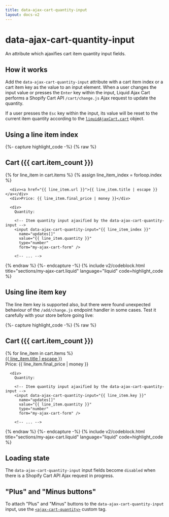 ```yaml
---
title: data-ajax-cart-quantity-input
layout: docs-v2
---
```


# data-ajax-cart-quantity-input

<p class="lead" markdown="1">
An attribute which ajaxifies cart item quantity input fields.
</p>

## How it works 

Add the `data-ajax-cart-quantity-input` attribute with a cart item index 
or a cart item key as the value to an input element.
When a user changes the input value or presses the `Enter` key within the input, 
Liquid Ajax Cart performs a Shopify Cart API `/cart/change.js` Ajax request to update the quantity.

If a user presses the `Esc` key within the input, its value will be reset to the current item quantity 
according to the [`liquidAjaxCart.cart`](/v2/docs/liquid-ajax-cart-cart/) object.

## Using a line item index

{%- capture highlight_code -%}
{% raw %}
<div class="my-cart" data-ajax-cart-section>
  <h2>Cart ({{ cart.item_count }})</h2>

  <div class="my-cart__items" data-ajax-cart-section-scroll>
    <!-- Loop through cart items -->
    {% for line_item in cart.items %}
      {% assign line_item_index = forloop.index %}

      <div><a href="{{ line_item.url }}">{{ line_item.title | escape }}</a></div>
      <div>Price: {{ line_item.final_price | money }}</div>

      <div>
        Quantity:

        <!-- Item quantity input ajaxified by the data-ajax-cart-quantity-input -->
        <input data-ajax-cart-quantity-input="{{ line_item_index }}"
          name="updates[]" 
          value="{{ line_item.quantity }}" 
          type="number" 
          form="my-ajax-cart-form" />

        <!-- ... -->
{% endraw %}
{%- endcapture -%}
{% include v2/codeblock.html title="sections/my-ajax-cart.liquid" language="liquid" code=highlight_code %}

## Using line item key

The line item key is supported also, but there were found unexpected behaviour of the `/add/change.js` endpoint handler in some cases. Test it carefully with your store before going live:

{%- capture highlight_code -%}
{% raw %}
<div class="my-cart" data-ajax-cart-section>
  <h2>Cart ({{ cart.item_count }})</h2>

  <div class="my-cart__items" data-ajax-cart-section-scroll>
    <!-- Loop through cart items -->
    {% for line_item in cart.items %}
      <div><a href="{{ line_item.url }}">{{ line_item.title | escape }}</a></div>
      <div>Price: {{ line_item.final_price | money }}</div>

      <div>
        Quantity:

        <!-- Item quantity input ajaxified by the data-ajax-cart-quantity-input -->
        <input data-ajax-cart-quantity-input="{{ line_item.key }}"
          name="updates[]" 
          value="{{ line_item.quantity }}" 
          type="number" 
          form="my-ajax-cart-form" />

        <!-- ... -->
{% endraw %}
{%- endcapture -%}
{% include v2/codeblock.html title="sections/my-ajax-cart.liquid" language="liquid" code=highlight_code %}

## Loading state

The `data-ajax-cart-quantity-input` input fields become `disabled` when there is a Shopify Cart API Ajax request in progress.

## "Plus" and "Minus buttons"

To attach "Plus" and "Minus" buttons to the `data-ajax-cart-quantity-input` input, 
use the [`<ajax-cart-quantity>`](/v2/docs/ajax-cart-quantity/) custom tag.
